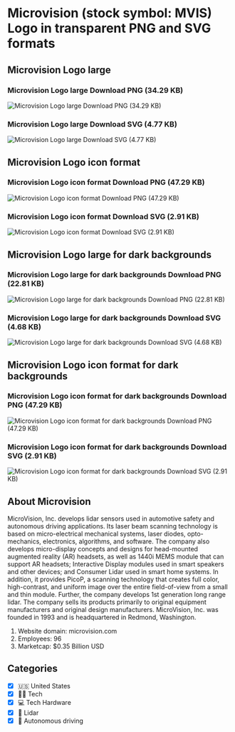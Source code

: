 # Microvision (stock symbol: MVIS) Logo in transparent PNG and SVG formats

## Microvision Logo large

### Microvision Logo large Download PNG (34.29 KB)

![Microvision Logo large Download PNG (34.29 KB)](/img/orig/MVIS_BIG-633bb7d9.png)

### Microvision Logo large Download SVG (4.77 KB)

![Microvision Logo large Download SVG (4.77 KB)](/img/orig/MVIS_BIG-bac4d088.svg)

## Microvision Logo icon format

### Microvision Logo icon format Download PNG (47.29 KB)

![Microvision Logo icon format Download PNG (47.29 KB)](/img/orig/MVIS-811068e5.png)

### Microvision Logo icon format Download SVG (2.91 KB)

![Microvision Logo icon format Download SVG (2.91 KB)](/img/orig/MVIS-6cc7a710.svg)

## Microvision Logo large for dark backgrounds

### Microvision Logo large for dark backgrounds Download PNG (22.81 KB)

![Microvision Logo large for dark backgrounds Download PNG (22.81 KB)](/img/orig/MVIS_BIG.D-714f5572.png)

### Microvision Logo large for dark backgrounds Download SVG (4.68 KB)

![Microvision Logo large for dark backgrounds Download SVG (4.68 KB)](/img/orig/MVIS_BIG.D-aa1284ed.svg)

## Microvision Logo icon format for dark backgrounds

### Microvision Logo icon format for dark backgrounds Download PNG (47.29 KB)

![Microvision Logo icon format for dark backgrounds Download PNG (47.29 KB)](/img/orig/MVIS.D-cf22dc79.png)

### Microvision Logo icon format for dark backgrounds Download SVG (2.91 KB)

![Microvision Logo icon format for dark backgrounds Download SVG (2.91 KB)](/img/orig/MVIS.D-4adbcd72.svg)

## About Microvision

MicroVision, Inc. develops lidar sensors used in automotive safety and autonomous driving applications. Its laser beam scanning technology is based on micro-electrical mechanical systems, laser diodes, opto-mechanics, electronics, algorithms, and software. The company also develops micro-display concepts and designs for head-mounted augmented reality (AR) headsets, as well as 1440i MEMS module that can support AR headsets; Interactive Display modules used in smart speakers and other devices; and Consumer Lidar used in smart home systems. In addition, it provides PicoP, a scanning technology that creates full color, high-contrast, and uniform image over the entire field-of-view from a small and thin module. Further, the company develops 1st generation long range lidar. The company sells its products primarily to original equipment manufacturers and original design manufacturers. MicroVision, Inc. was founded in 1993 and is headquartered in Redmond, Washington.

1. Website domain: microvision.com
2. Employees: 96
3. Marketcap: $0.35 Billion USD


## Categories
- [x] 🇺🇸 United States
- [x] 👩‍💻 Tech
- [x] 💻 Tech Hardware
- [x] 🚦 Lidar
- [x] 🤖 Autonomous driving
